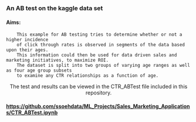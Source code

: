 ### An AB test on the kaggle data set 

#### Aims:
<p align="center">
	

		This example for AB testing tries to determine whether or not a higher incidence 
		of click through rates is observed in segments of the data based upon their ages. 
		This information could then be used for data driven sales and marketing initiatives, to maximize ROI. 
		The dataset is split into two groups of varying age ranges as well as four age group subsets 
		to examine any CTR relationships as a function of age. 
</p>

<p align="center">
		The test and results can be viewed in the CTR_ABTest file included in this repository.
</p>
	
####  https://github.com/ssoehdata/ML_Projects/Sales_Marketing_Applications/CTR_ABTest.ipynb 
